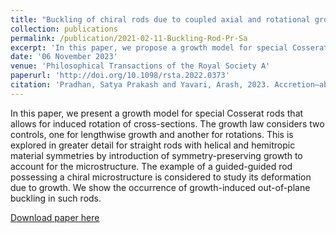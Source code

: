```yaml
---
title: "Buckling of chiral rods due to coupled axial and rotational growth"
collection: publications
permalink: /publication/2021-02-11-Buckling-Rod-Pr-Sa
excerpt: 'In this paper, we propose a growth model for special Cosserat rods, allowing induced rotation of cross-sections. Examining straight rods with helical and hemitropic symmetries, we demonstrate growth-induced out-of-plane buckling, particularly in a guided-guided rod with a chiral microstructure.'
date: '06 November 2023'
venue: 'Philosophical Transactions of the Royal Society A'
paperurl: 'http://doi.org/10.1098/rsta.2022.0373'
citation: 'Pradhan, Satya Prakash and Yavari, Arash, 2023. Accretion–ablation mechanics. <i>Phil. Trans. R. Soc. A.</i> 381: 20220373. 20220373.'
---
```

In this paper, we present a growth model for special Cosserat rods that allows for induced rotation of cross-sections. The growth law considers two controls, one for lengthwise growth and another for rotations. This is explored in greater detail for straight rods with helical and hemitropic material symmetries by introduction of symmetry-preserving growth to account for the microstructure. The example of a guided-guided rod possessing a chiral microstructure is considered to study its deformation due to growth. We show the occurrence of growth-induced out-of-plane buckling in such rods.


[Download paper here](https://arxiv.org/pdf/2307.00159.pdf)

